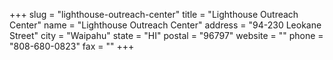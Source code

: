 +++
slug = "lighthouse-outreach-center"
title = "Lighthouse Outreach Center"
name = "Lighthouse Outreach Center"
address = "94-230 Leokane Street"
city = "Waipahu"
state = "HI"
postal = "96797"
website = ""
phone = "808-680-0823"
fax = ""
+++
